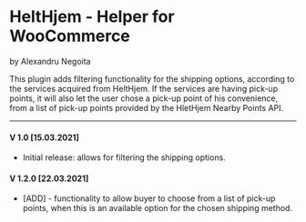 # HeltHjem  - Helper for WooCommerce

by Alexandru Negoita

This plugin adds filtering functionality for the shipping options, according to the services acquired from HeltHjem.
If the services are having pick-up points, it will also let the user chose a pick-up point of his convenience, from a list of pick-up points provided by the HletHjem Nearby Points API.

---

#### V 1.0 [15.03.2021]
 - Initial release: allows for filtering the shipping options.

#### V 1.2.0 [22.03.2021]
 - [ADD] - functionality to allow buyer to choose from a list of pick-up points, when this is an available option for the chosen shipping method. 
